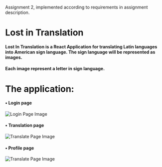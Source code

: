 Assignment 2, implemented according to requirements in assignment description.

# Lost in Translation 

#### Lost In Translation is a React Application for translating Latin languages into American sign language. The sign language will be represented as images.
#### Each image represent a letter in sign language. 

# The application:  
#### • Login page
![Login Page Image](https://i.ibb.co/cC2Z9Fk/MainPage.png)
#### • Translation page 
![Translate Page Image](https://i.ibb.co/9v2gqfx/translation-Page.png)
#### • Profile page
![Translate Page Image](https://i.ibb.co/x8CbNHB/profile-Page.png)
